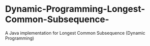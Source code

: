 # Dynamic-Programming-Longest-Common-Subsequence-
A Java implementation for Longest Common Subsequence (Dynamic Programming)
